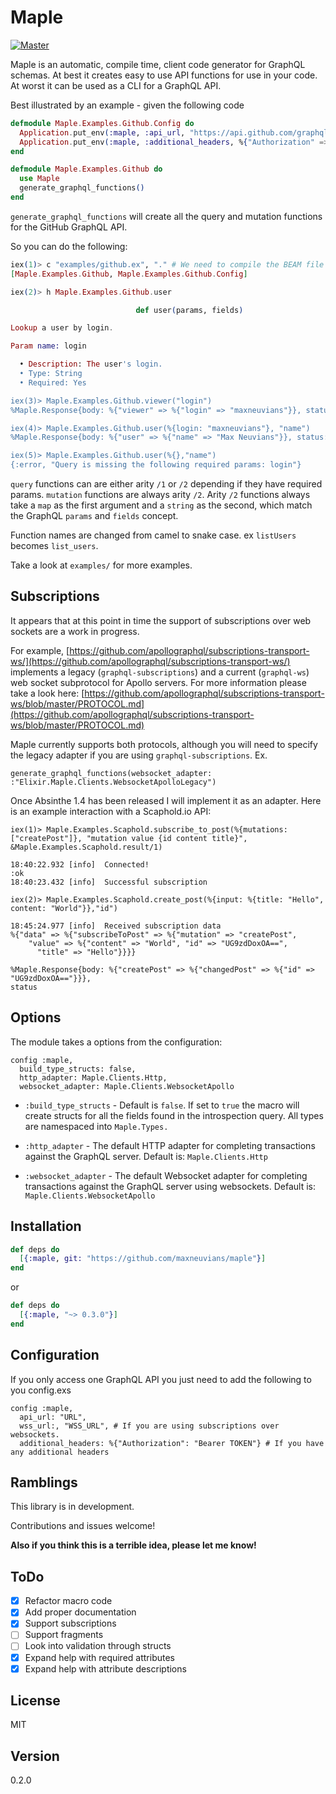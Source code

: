 # Maple

[![Master](https://travis-ci.org/maxneuvians/maple.svg?branch=master)](https://travis-ci.org/maxneuvians/maple)


Maple is an automatic, compile time, client code generator for GraphQL schemas. At best it creates easy to use
API functions for use in your code. At worst it can be used as a CLI for a GraphQL API.

Best illustrated by an example - given the following code

```elixir
defmodule Maple.Examples.Github.Config do
  Application.put_env(:maple, :api_url, "https://api.github.com/graphql")
  Application.put_env(:maple, :additional_headers, %{"Authorization" => "Bearer TOKEN"})
end

defmodule Maple.Examples.Github do
  use Maple
  generate_graphql_functions()
end
```

`generate_graphql_functions` will create all the query and mutation functions for the GitHub GraphQL API.

So you can do the following:

```elixir
iex(1)> c "examples/github.ex", "." # We need to compile the BEAM file to access the documentation
[Maple.Examples.Github, Maple.Examples.Github.Config]

iex(2)> h Maple.Examples.Github.user

                            def user(params, fields)

Lookup a user by login.

Param name: login

  • Description: The user's login.
  • Type: String
  • Required: Yes

iex(3)> Maple.Examples.Github.viewer("login")
%Maple.Response{body: %{"viewer" => %{"login" => "maxneuvians"}}, status: 200}

iex(4)> Maple.Examples.Github.user(%{login: "maxneuvians"}, "name")
%Maple.Response{body: %{"user" => %{"name" => "Max Neuvians"}}, status: 200}

iex(5)> Maple.Examples.Github.user(%{},"name")
{:error, "Query is missing the following required params: login"}
```

`query` functions can are either arity `/1` or `/2` depending if they have required params. `mutation` functions
are always arity `/2`. Arity `/2` functions always take a `map` as the first argument and a `string` as the second,
which match the GraphQL `params` and `fields` concept.

Function names are changed from camel to snake case. ex `listUsers` becomes `list_users`.

Take a look at `examples/` for more examples.

## Subscriptions

It appears that at this point in time the support of subscriptions over web sockets are a work in progress.

For example, [https://github.com/apollographql/subscriptions-transport-ws/](https://github.com/apollographql/subscriptions-transport-ws/)
implements a legacy (`graphql-subscriptions`) and a current (`graphql-ws`) web socket subprotocol for Apollo servers. For more information please take a look here: [https://github.com/apollographql/subscriptions-transport-ws/blob/master/PROTOCOL.md](https://github.com/apollographql/subscriptions-transport-ws/blob/master/PROTOCOL.md)

Maple currently supports both protocols, although you will need to specify the legacy adapter if you are using `graphql-subscriptions`. Ex.
```
generate_graphql_functions(websocket_adapter: :"Elixir.Maple.Clients.WebsocketApolloLegacy")
```

Once Absinthe 1.4 has been released I will implement it as an adapter. Here is an example interaction with a Scaphold.io API:

```
iex(1)> Maple.Examples.Scaphold.subscribe_to_post(%{mutations: ["createPost"]}, "mutation value {id content title}", &Maple.Examples.Scaphold.result/1)

18:40:22.932 [info]  Connected!
:ok
18:40:23.432 [info]  Successful subscription

iex(2)> Maple.Examples.Scaphold.create_post(%{input: %{title: "Hello", content: "World"}},"id")

18:45:24.977 [info]  Received subscription data
%{"data" => %{"subscribeToPost" => %{"mutation" => "createPost",
    "value" => %{"content" => "World", "id" => "UG9zdDoxOA==",
      "title" => "Hello"}}}}

%Maple.Response{body: %{"createPost" => %{"changedPost" => %{"id" => "UG9zdDoxOA=="}}},
status
```

## Options

The module takes a options from the configuration:

```
config :maple,
  build_type_structs: false,
  http_adapter: Maple.Clients.Http,
  websocket_adapter: Maple.Clients.WebsocketApollo
```

- `:build_type_structs` - Default is `false`. If set to `true` the macro will create
structs for all the fields found in the introspection query. All types are namespaced into
`Maple.Types.`

- `:http_adapter` - The default HTTP adapter for completing transactions against the GraphQL
server. Default is: `Maple.Clients.Http`

- `:websocket_adapter` - The default Websocket adapter for completing transactions against the GraphQL
server using websockets. Default is: `Maple.Clients.WebsocketApollo`

## Installation

```elixir
def deps do
  [{:maple, git: "https://github.com/maxneuvians/maple"}]
end
```

or

```elixir
def deps do
  [{:maple, "~> 0.3.0"}]
end
```

## Configuration

If you only access one GraphQL API you just need to add the following to you config.exs

```
config :maple,
  api_url: "URL",
  wss_url:, "WSS_URL", # If you are using subscriptions over websockets.
  additional_headers: %{"Authorization": "Bearer TOKEN"} # If you have any additional headers
```

## Ramblings

This library is in development.

Contributions and issues welcome!

__Also if you think this is a terrible idea, please let me know!__

## ToDo

- [X] Refactor macro code
- [X] Add proper documentation
- [X] Support subscriptions
- [ ] Support fragments
- [ ] Look into validation through structs
- [X] Expand help with required attributes
- [X] Expand help with attribute descriptions

## License
MIT

## Version
0.2.0
